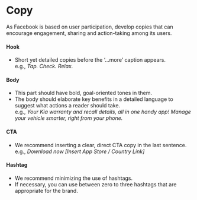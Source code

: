 # Copy

As Facebook is based on user participation, develop copies that can encourage engagement, sharing and action-taking among its users.

#### Hook

* Short yet detailed copies before the ‘...more’ caption appears.\
  e.g., _Tap. Check. Relax.​_

#### Body

* This part should have bold, goal-oriented tones in them.
* The body should elaborate key benefits in a detailed language to suggest what actions a reader should take.\
  e.g., _Your Kia warranty and recall details, all in one handy app! Manage your vehicle smarter, right from your phone._

#### CTA

* We recommend inserting a clear, direct CTA copy in the last sentence.\
  e.g., _Download now \[Insert App Store / Country Link]_

#### Hashtag

* We recommend minimizing the use of hashtags.
* If necessary, you can use between zero to three hashtags that are appropriate for the brand.





